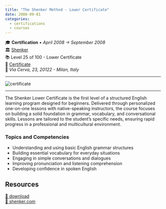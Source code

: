 ```yaml
---
title: "The Shenker Method - Lower Certificate"
date: 2008-09-01
categories:
  - certifications
  - courses
---
```

🎓 **Certification** • _April 2008 → September 2008_  
🏛️ [Shenker](https://shenker.com/)  
📚 Level 25 of 100 - Lower Certificate  
📜 [Certificate](../20080901-shenker-lower-certificate.png)  
📍 _Via Cerva, 23, 20122 - Milan, Italy_  

---

![certificate](../20080901-shenker-lower-certificate.png)

---

The Shenker Lower Certificate is the first level of a structured English learning program designed for beginners. Delivered through personalized one-on-one lessons with native-speaking instructors, the course focuses on building a solid foundation in grammar, vocabulary, and conversational skills. Lessons are tailored to the student’s specific needs, ensuring rapid progress in a professional and multicultural environment.


### Topics and Competencies

- Understanding and using basic English grammar structures
- Building essential vocabulary for everyday situations
- Engaging in simple conversations and dialogues
- Improving pronunciation and listening comprehension
- Developing confidence in spoken English


## Resources

[💾 download](../20080901-shenker-lower-certificate.png)  
[🔗 shenker.com](https://shenker.com/)  